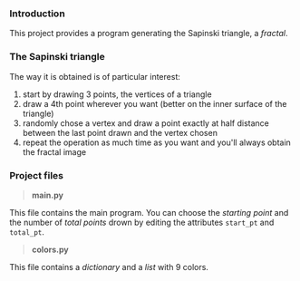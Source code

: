 ### Introduction

This project provides a program generating the Sapinski triangle, a _fractal_.

### The Sapinski triangle
The way it is obtained is of particular interest: 
1. start by drawing 3 points, the vertices of 
a triangle 
2. draw a 4th point wherever you want (better on the inner surface of the triangle) 
3. randomly chose a vertex and draw a point exactly at half distance between the last point 
drawn and the vertex chosen 
4. repeat the operation as much time as you want and you'll always obtain the fractal image

### Project files
>**main.py**

This file contains the main program. 
You can choose the _starting point_ and the number of _total points_ drown by editing 
the attributes `start_pt` and `total_pt`. 

>**colors.py**

This file contains a _dictionary_ and a _list_ with 9 colors.   